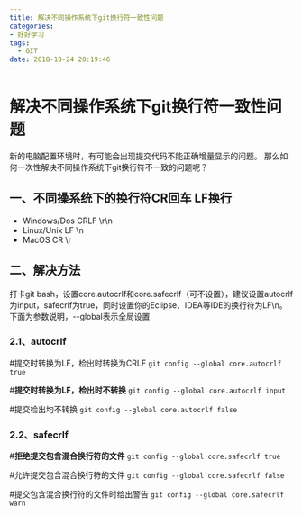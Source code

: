 ```yaml
---
title: 解决不同操作系统下git换行符一致性问题
categories:
- 好好学习
tags:
  - GIT
date: 2018-10-24 20:19:46
---
```

# 解决不同操作系统下git换行符一致性问题

新的电脑配置环境时，有可能会出现提交代码不能正确增量显示的问题。
那么如何一次性解决不同操作系统下git换行符不一致的问题呢？

<!-- more -->

## 一、不同操系统下的换行符CR回车 LF换行

- Windows/Dos CRLF \r\n
- Linux/Unix LF \n
- MacOS CR \r

## 二、解决方法

打卡git bash，设置core.autocrlf和core.safecrlf（可不设置），建议设置autocrlf为input，safecrlf为true，同时设置你的Eclipse、IDEA等IDE的换行符为LF\n。
下面为参数说明，--global表示全局设置

### 2.1、autocrlf

#提交时转换为LF，检出时转换为CRLF
`git config --global core.autocrlf true`

#**提交时转换为LF，检出时不转换**
`git config --global core.autocrlf input`

#提交检出均不转换
`git config --global core.autocrlf false`

### 2.2、safecrlf

#**拒绝提交包含混合换行符的文件**
`git config --global core.safecrlf true`

#允许提交包含混合换行符的文件
`git config --global core.safecrlf false`

#提交包含混合换行符的文件时给出警告
`git config --global core.safecrlf warn`